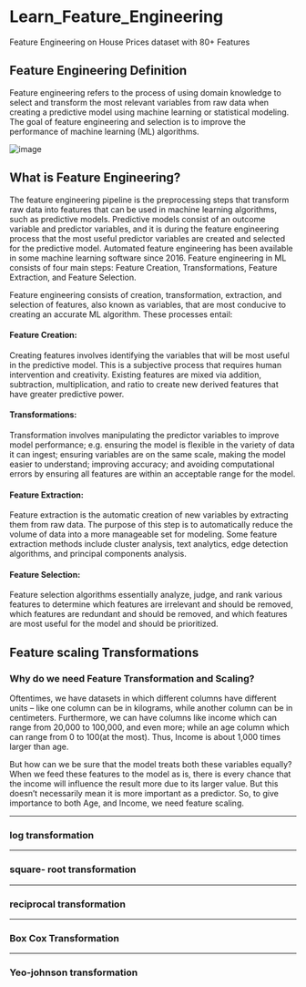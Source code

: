 # Learn_Feature_Engineering
Feature Engineering on House Prices dataset with 80+ Features

## Feature Engineering Definition
Feature engineering refers to the process of using domain knowledge to select and transform the most relevant variables from raw data when creating a predictive model using machine learning or statistical modeling. The goal of feature engineering and selection is to improve the performance of machine learning (ML) algorithms.

![image](https://user-images.githubusercontent.com/99672298/191180008-3de37536-3b51-40a2-9f0c-d7de766653dc.png)

## What is Feature Engineering?
The feature engineering pipeline is the preprocessing steps that transform raw data into features that can be used in machine learning algorithms, such as predictive models. Predictive models consist of an outcome variable and predictor variables, and it is during the feature engineering process that the most useful predictor variables are created and selected for the predictive model. Automated feature engineering has been available in some machine learning software since 2016. Feature engineering in ML consists of four main steps: Feature Creation, Transformations, Feature Extraction, and Feature Selection.

Feature engineering consists of creation, transformation, extraction, and selection of features, also known as variables, that are most conducive to creating an accurate ML algorithm. These processes entail:

#### **Feature Creation:** 
Creating features involves identifying the variables that will be most useful in the predictive model. This is a subjective process that requires human intervention and creativity. Existing features are mixed via addition, subtraction, multiplication, and ratio to create new derived features that have greater predictive power.  
#### **Transformations:** 
Transformation involves manipulating the predictor variables to improve model performance; e.g. ensuring the model is flexible in the variety of data it can ingest; ensuring variables are on the same scale, making the model easier to understand; improving accuracy; and avoiding computational errors by ensuring all features are within an acceptable range for the model. 
#### **Feature Extraction:** 
Feature extraction is the automatic creation of new variables by extracting them from raw data. The purpose of this step is to automatically reduce the volume of data into a more manageable set for modeling. Some feature extraction methods include cluster analysis, text analytics, edge detection algorithms, and principal components analysis.
#### **Feature Selection:** 
Feature selection algorithms essentially analyze, judge, and rank various features to determine which features are irrelevant and should be removed, which features are redundant and should be removed, and which features are most useful for the model and should be prioritized.

## Feature scaling Transformations
### Why do we need Feature Transformation and Scaling?
Oftentimes, we have datasets in which different columns have different units – like one column can be in kilograms, while another column can be in centimeters. Furthermore, we can have columns like income which can range from 20,000 to 100,000, and even more; while an age column which can range from 0 to 100(at the most). Thus, Income is about 1,000 times larger than age.

But how can we be sure that the model treats both these variables equally? When we feed these features to the model as is, there is every chance that the income will influence the result more due to its larger value. But this doesn’t necessarily mean it is more important as a predictor. So, to give importance to both Age, and Income, we need feature scaling.
____
### log transformation

____
### square- root transformation

____
### reciprocal transformation

____
### Box Cox Transformation

____
### Yeo-johnson transformation
